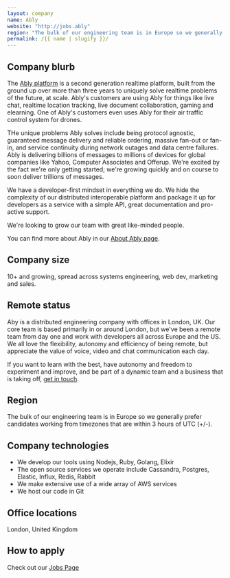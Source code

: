 ```yaml
---
layout: company
name: Ably
website: "http://jobs.ably"
region: "The bulk of our engineering team is in Europe so we generally prefer candidates working from timezones that are within 3 hours of UTC (+/-)."
permalink: /{{ name | slugify }}/
---
```


## Company blurb

The [Ably platform](https://www.ably.io/platform) is a second generation realtime platform, built from the ground up over more than three years to uniquely solve realtime problems of the future, at scale. Ably's customers are using Ably for things like live chat, realtime location tracking, live document collaboration, gaming and elearning. One of Ably's customers even uses Ably for their air traffic control system for drones.

THe unique problems Ably solves include being protocol agnostic, guaranteed message delivery and reliable ordering, massive fan-out or fan-in, and service continuity during network outages and data centre failures. Ably is delivering billions of messages to millions of devices for global companies like Yahoo, Computer Associates and Offerup. We're excited by the fact we're only getting started; we're growing quickly and on course to soon deliver trillions of messages.

We have a developer-first mindset in everything we do. We hide the complexity of our distributed interoperable platform and package it up for developers as a service with a simple API, great documentation and pro-active support.

We're looking to grow our team with great like-minded people.

You can find more about Ably in our [About Ably page](https://www.ably.io/about).

## Company size

 10+ and growing, spread across systems engineering, web dev, marketing and sales.

## Remote status

Aby is a distributed engineering company with offices in London, UK. Our core team is based primarily in or around London, but we've been a remote team from day one and work with developers all across Europe and the US. We all love the flexibility, autonomy and efficiency of being remote, but appreciate the value of voice, video and chat communication each day.

If you want to learn with the best, have autonomy and freedom to experiment and improve, and be part of a dynamic team and a business that is taking off, [get in touch](http://jobs.ably.io).

## Region

The bulk of our engineering team is in Europe so we generally prefer candidates working from timezones that are within 3 hours of UTC (+/-).

## Company technologies

* We develop our tools using Nodejs, Ruby, Golang, Elixir
* The open source services we operate include Cassandra, Postgres, Elastic, Influx, Redis, Rabbit
* We make extensive use of a wide array of AWS services
* We host our code in Git

## Office locations

London, United Kingdom

## How to apply

Check out our [Jobs Page](http://jobs.ably.io)